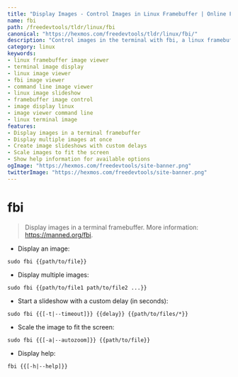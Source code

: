 ```yaml
---
title: "Display Images - Control Images in Linux Framebuffer | Online Free DevTools by Hexmos"
name: fbi
path: /freedevtools/tldr/linux/fbi
canonical: "https://hexmos.com/freedevtools/tldr/linux/fbi/"
description: "Control images in the terminal with fbi, a linux framebuffer image viewer. Display single or multiple images and create slideshows effortlessly. Free online tool, no registration required."
category: linux
keywords:
- linux framebuffer image viewer
- terminal image display
- linux image viewer
- fbi image viewer
- command line image viewer
- linux image slideshow
- framebuffer image control
- image display linux
- image viewer command line
- linux terminal image
features:
- Display images in a terminal framebuffer
- Display multiple images at once
- Create image slideshows with custom delays
- Scale images to fit the screen
- Show help information for available options
ogImage: "https://hexmos.com/freedevtools/site-banner.png"
twitterImage: "https://hexmos.com/freedevtools/site-banner.png"
---
```


# fbi

> Display images in a terminal framebuffer.
> More information: <https://manned.org/fbi>.

- Display an image:

`sudo fbi {{path/to/file}}`

- Display multiple images:

`sudo fbi {{path/to/file1 path/to/file2 ...}}`

- Start a slideshow with a custom delay (in seconds):

`sudo fbi {{[-t|--timeout]}} {{delay}} {{path/to/files/*}}`

- Scale the image to fit the screen:

`sudo fbi {{[-a|--autozoom]}} {{path/to/file}}`

- Display help:

`fbi {{[-h|--help]}}`
